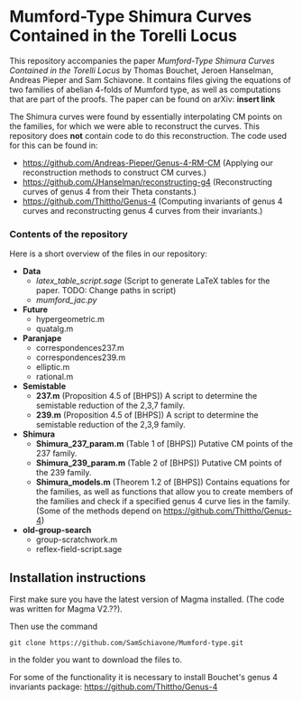 
# Mumford-Type Shimura Curves Contained in the Torelli Locus
This repository accompanies the paper *Mumford-Type Shimura Curves Contained in the Torelli Locus* by Thomas Bouchet, Jeroen Hanselman, Andreas Pieper and Sam Schiavone.  It contains files giving the equations of two families of abelian 4-folds of Mumford type, as well as computations that are part of the proofs. The paper can be found on arXiv: **insert link**

The Shimura curves were found by essentially interpolating CM points on the families, for which we were able to reconstruct the curves. This repository does **not** contain code to do this reconstruction. The code used for this can be found in:

 - https://github.com/Andreas-Pieper/Genus-4-RM-CM (Applying our reconstruction methods to construct CM curves.)
 - https://github.com/JHanselman/reconstructing-g4 (Reconstructing curves of genus 4 from their Theta constants.)
 - https://github.com/Thittho/Genus-4 (Computing invariants of genus 4 curves and reconstructing genus 4 curves from their invariants.)


### Contents of the repository

Here is a short overview of the files in our repository:

 - **Data**
	 - *latex_table_script.sage* (Script to generate LaTeX tables for the paper. TODO: Change paths in script)
	 - *mumford_jac.py*
- **Future** 
	- hypergeometric.m
	- quatalg.m
- **Paranjape**
	- correspondences237.m
	- correspondences239.m
	- elliptic.m
	- rational.m
- **Semistable**
	- **237.m** (Proposition 4.5 of [BHPS]) A script to determine the semistable reduction of the 2,3,7 family.
	- **239.m** (Proposition 4.5 of [BHPS]) A script to determine the semistable reduction of the 2,3,9 family.
- **Shimura**
	- **Shimura_237_param.m** (Table 1 of [BHPS]) Putative CM points of the 237 family.
	- **Shimura_239_param.m** (Table 2 of [BHPS]) Putative CM points of the 239 family.
	- **Shimura_models.m** (Theorem 1.2 of [BHPS]) Contains equations for the families, as well as functions that allow you to create members of the families and check if a specified genus 4 curve lies in the family. (Some of the methods depend on https://github.com/Thittho/Genus-4)
- **old-group-search**
	- group-scratchwork.m
	- reflex-field-script.sage

## Installation instructions

First make sure you have the latest version of Magma installed. (The code was written for Magma V2.??).

Then use the command
```
git clone https://github.com/SamSchiavone/Mumford-type.git
```

in the folder you want to download the files to.

For some of the functionality it is necessary to install Bouchet's genus 4 invariants package: https://github.com/Thittho/Genus-4
